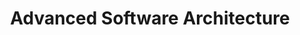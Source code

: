 ---
title: "Advanced Software Architecture"
description: "A new series exploring cutting-edge topics in software architecture, building on the foundations of 'From Patterns to Practice'. Coming soon!"
featured_image: "framework_roadmap.svg"
draft: false
---